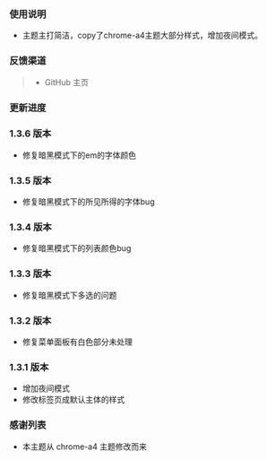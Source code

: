 ### 使用说明

*   主题主打简洁，copy了chrome-a4主题大部分样式，增加夜间模式。

### 反馈渠道

> *   GitHub 主页

### 更新进度
### 1.3.6 版本

*   修复暗黑模式下的em的字体颜色

### 1.3.5 版本

*   修复暗黑模式下的所见所得的字体bug

### 1.3.4 版本

*   修复暗黑模式下的列表颜色bug

### 1.3.3 版本

*   修复暗黑模式下多选的问题

### 1.3.2 版本

*   修复菜单面板有白色部分未处理

### 1.3.1 版本

*   增加夜间模式
*   修改标签页成默认主体的样式

### 感谢列表

*   本主题从 chrome-a4 主题修改而来


